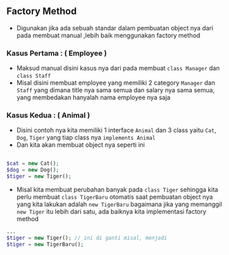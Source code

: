 ## Factory Method

- Digunakan jika ada sebuah standar dalam pembuatan object nya dari pada membuat manual ,lebih baik menggunakan factory method

### Kasus Pertama : ( Employee )

- Maksud manual disini kasus nya dari pada membuat `class Manager` dan `class Staff`
- Misal disini membuat employee yang memiliki 2 category `Manager` dan `Staff` yang dimana title nya sama semua dan salary nya sama semua, yang membedakan hanyalah nama employee nya saja

### Kasus Kedua : ( Animal )

- Disini contoh nya kita memiliki 1 interface `Animal` dan 3 class yaitu `Cat`, `Dog`, `Tiger` yang tiap class nya `implements Animal`
- Dan kita akan membuat object nya seperti ini

```php title="App.php"

$cat = new Cat();
$dog = new Dog();
$tiger = new Tiger();

```

- Misal kita membuat perubahan banyak pada `class Tiger` sehingga kita perlu membuat `class TigerBaru` otomatis saat pembuatan object nya yang kita lakukan adalah `new TigerBaru` bagaimana jika yang memanggil `new Tiger` itu lebih dari satu, ada baiknya kita implementasi factory method

```php title="App.php"
...
$tiger = new Tiger(); // ini di ganti misal, menjadi
$tiger = new TigerBaru();

```
